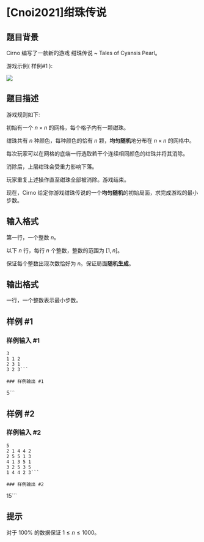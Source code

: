# [Cnoi2021]绀珠传说

## 题目背景

Cirno 编写了一款新的游戏 绀珠传说 ~ Tales of Cyansis Pearl。


游戏示例( 样例#1 ):

![](https://cdn.luogu.com.cn/upload/image_hosting/pxvo35po.png)

## 题目描述

游戏规则如下:

初始有一个 $n\times n$ 的网格，每个格子内有一颗绀珠。

绀珠共有 $n$ 种颜色，每种颜色的恰有 $n$ 颗，**均匀随机**地分布在 $n\times n$ 的网格中。

每次玩家可以在网格的底端一行选取若干个连续相同颜色的绀珠并将其消除。

消除后，上层绀珠会受重力影响下落。

玩家重复上述操作直至绀珠全部被消除。游戏结束。

现在，Cirno 给定你游戏绀珠传说的一个**均匀随机**的初始局面，求完成游戏的最小步数。

## 输入格式

第一行，一个整数 $n$。

以下 $n$ 行，每行 $n$ 个整数，整数的范围为 $[1,n]$。

保证每个整数出现次数恰好为 $n$。保证局面**随机生成**。

## 输出格式

一行，一个整数表示最小步数。

## 样例 #1

### 样例输入 #1
```
3
1 1 2
2 3 1
3 2 3```

### 样例输出 #1

```
5```

## 样例 #2

### 样例输入 #2
```
5
2 1 4 4 2
2 5 5 1 3
4 1 3 5 1
3 2 5 3 5
1 4 4 2 3```

### 样例输出 #2

```
15```

## 提示

对于 $100\%$ 的数据保证 $1 \le n \le 1000$。
